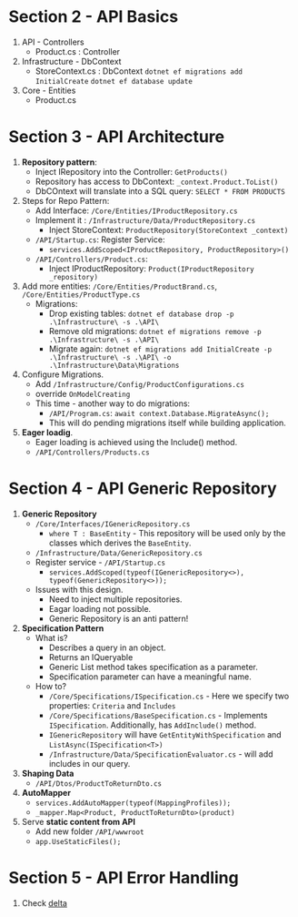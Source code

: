 # Section 2 - API Basics
   1. API
     - Controllers
        - Product.cs : Controller
   1. Infrastructure
     - DbContext
        - StoreContext.cs : DbContext
            `dotnet ef migrations add InitialCreate`
            `dotnet ef database update`
   2. Core
     - Entities
       - Product.cs


# Section 3 - API Architecture
  1. **Repository pattern**:
     - Inject IRepository into the Controller: `GetProducts()`
     - Repository has access to DbContext: `_context.Product.ToList()`
     - DbCOntext will translate into a SQL query: `SELECT * FROM PRODUCTS`
  2. Steps for Repo Pattern:
     - Add Interface: `/Core/Entities/IProductRepository.cs`
     - Implement it : `/Infrastructure/Data/ProductRepository.cs`
        - Inject StoreContext: `ProductRepository(StoreContext _context)`
     - `/API/Startup.cs`: Register Service:
        - `services.AddScoped<IProductRepository, ProductRepository>()`
     - `/API/Controllers/Product.cs`:
        - Inject IProductRepository: `Product(IProductRepository _repository)`
   3. Add more entities: `/Core/Entities/ProductBrand.cs`, `/Core/Entities/ProductType.cs`
      - Migrations:
        - Drop existing tables: `dotnet ef database drop -p .\Infrastructure\ -s .\API\`
        - Remove old migrations: `dotnet ef migrations remove -p .\Infrastructure\ -s .\API\`
        - Migrate again: `dotnet ef migrations add InitialCreate -p .\Infrastructure\ -s .\API\ -o .\Infrastructure\Data\Migrations`
   4. Configure Migrations.
      - Add `/Infrastructure/Config/ProductConfigurations.cs`
      - override `OnModelCreating`
      - This time - another way to do migrations:
        - `/API/Program.cs`: `await context.Database.MigrateAsync();`
        - This will do pending migrations itself while building application.
   5. **Eager loadig**.
      - Eager loading is achieved using the Include() method.
      - `/API/Controllers/Products.cs`

# Section 4 - API Generic Repository
   1. **Generic Repository**
      - `/Core/Interfaces/IGenericRepository.cs`
        - `where T : BaseEntity` - This repository will be used only by the classes which derives the `BaseEntity`.
      - `/Infrastructure/Data/GenericRepository.cs`
      - Register service - `/API/Startup.cs`
        - `services.AddScoped(typeof(IGenericRepository<>), typeof(GenericRepository<>));`
      - Issues with this design.
        - Need to inject multiple repositories.
        - Eagar loading not possible.
        - Generic Repository is an anti pattern!
   2. **Specification Pattern**
      - What is?
        - Describes a query in an object.
        - Returns an IQueryable<T>
        - Generic List method takes specification as a parameter.
        - Specification parameter can have a meaningful name.
      - How to?
        - `/Core/Specifications/ISpecification.cs` - Here we specify two properties: `Criteria` and `Includes`
        - `/Core/Specifications/BaseSpecification.cs` - Implements `ISpecification`. Additionally, has `AddInclude()` method.
        - `IGenericRepository` will have `GetEntityWithSpecification` and `ListAsync(ISpecification<T>)`
        - `/Infrastructure/Data/SpecificationEvaluator.cs` - will add includes in our query.
   3. **Shaping Data**
      - `/API/Dtos/ProductToReturnDto.cs`
   4. **AutoMapper**
      - `services.AddAutoMapper(typeof(MappingProfiles));`
      - `_mapper.Map<Product, ProductToReturnDto>(product)`
   5. Serve **static content from API**
      - Add new folder `/API/wwwroot`
      - `app.UseStaticFiles();`
# Section 5 - API Error Handling
   1. Check [delta](https://github.com/raghav18gupta/dotnetwebapi-angular/commit/)